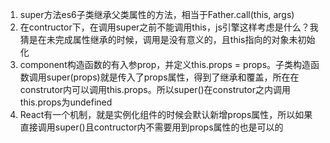 1. super方法es6子类继承父类属性的方法，相当于Father.call(this, args)
2. 在contructor下，在调用super之前不能调用this，js引擎这样考虑是什么？我猜是在未完成属性继承的时候，调用是没有意义的，且this指向的对象未初始化
3. component构造函数的有入参prop，并定义this.props = props。子类构造函数调用super(props)就是传入了props属性，得到了继承和覆盖，所在在construtor内可以调用this.props。所以super()在construtor之内调用this.props为undefined
4. React有一个机制，就是实例化组件的时候会默认新增props属性，所以如果直接调用super()且contructor内不需要用到props属性的也是可以的
